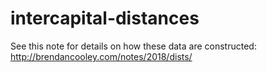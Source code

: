 # intercapital-distances

See this note for details on how these data are constructed: http://brendancooley.com/notes/2018/dists/
